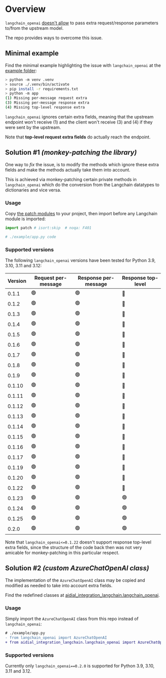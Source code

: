 # Overview

`langchain_openai` [doesn't allow](https://github.com/langchain-ai/langchain/issues/26617) to pass extra request/response parameters to/from the upstream model.

The repo provides ways to overcome this issue.

## Minimal example

Find the minimal example highlighting the issue with `langchain_openai` at the [example folder](./example/):

```sh
> python -m venv .venv
> source ./.venv/bin/activate
> pip install -r requirements.txt
> python -m app
(1) Missing per-message request extra
(3) Missing per-message response extra
(4) Missing top-level response extra
```

`langchain_openai` ignores certain extra fields, meaning that the upstream endpoint won't receive (1) and the client won't receive (3) and (4) if they were sent by the upstream.

Note that **top-level request extra fields** do actually reach the endpoint.

## Solution #1 *(monkey-patching the library)*

One way to *fix* the issue, is to modify the methods which ignore these extra fields and make the methods actually take them into account.

This is achieved via monkey-patching certain private methods in `langchain_openai` which do the conversion from the Langchain datatypes to dictionaries and vice versa.

### Usage

Copy [the patch modules](./aidial_integration_langchain/patch/) to your project, then import before any Langchain module is imported:

```python
import patch # isort:skip  # noqa: F401

# ./example/app.py code
```

### Supported versions

The following `langchain_openai` versions have been tested for Python 3.9, 3.10, 3.11 and 3.12:

|Version|Request per-message|Response per-message|Response top-level|
|---|---|---|---|
|0.1.1|🟢|🟢|🔴|
|0.1.2|🟢|🟢|🔴|
|0.1.3|🟢|🟢|🔴|
|0.1.4|🟢|🟢|🔴|
|0.1.5|🟢|🟢|🔴|
|0.1.6|🟢|🟢|🔴|
|0.1.7|🟢|🟢|🔴|
|0.1.8|🟢|🟢|🔴|
|0.1.9|🟢|🟢|🔴|
|0.1.10|🟢|🟢|🔴|
|0.1.11|🟢|🟢|🔴|
|0.1.12|🟢|🟢|🔴|
|0.1.13|🟢|🟢|🔴|
|0.1.14|🟢|🟢|🔴|
|0.1.15|🟢|🟢|🔴|
|0.1.16|🟢|🟢|🔴|
|0.1.17|🟢|🟢|🔴|
|0.1.19|🟢|🟢|🔴|
|0.1.20|🟢|🟢|🔴|
|0.1.22|🟢|🟢|🔴|
|0.1.23|🟢|🟢|🟢|
|0.1.24|🟢|🟢|🟢|
|0.1.25|🟢|🟢|🟢|
|0.2.0|🟢|🟢|🟢|

Note that `langchain_openai<=0.1.22` doesn't support response top-level extra fields, since the structure of the code back then was not very amicable for monkey-patching in this particular respect.

## Solution #2 *(custom AzureChatOpenAI class)*

The implementation of the `AzureChatOpenAI` class may be copied and modified as needed to take into account extra fields.

Find the redefined classes at [aidial_integration_langchain.langchain_openai](./aidial_integration_langchain/langchain_openai/).

### Usage

Simply import the `AzureChatOpenAI` class from this repo instead of `langchain_openai`:

```diff
# ./example/app.py
- from langchain_openai import AzureChatOpenAI
+ from aidial_integration_langchain.langchain_openai import AzureChatOpenAI
```

### Supported versions

Currently only `langchain_openai==0.2.0` is supported for Python 3.9, 3.10, 3.11 and 3.12.